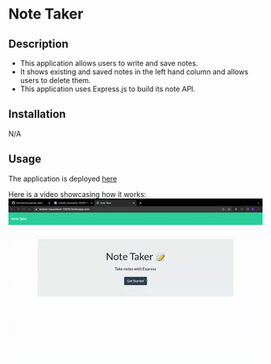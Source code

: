 # Note Taker

## Description

- This application allows users to write and save notes.
- It shows existing and saved notes in the left hand column and allows users to delete them.
- This application uses Express.js to build its note API.

## Installation

N/A

## Usage

The application is deployed [here](https://wicked-mausoleum-73570.herokuapp.com/)  

Here is a video showcasing how it works: 
![alt text](./public/assets/Sample.gif)
